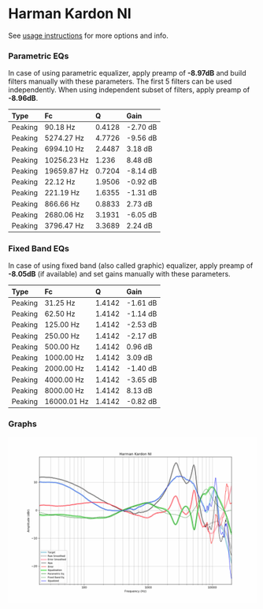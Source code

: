 # Harman Kardon NI
See [usage instructions](https://github.com/jaakkopasanen/AutoEq#usage) for more options and info.

### Parametric EQs
In case of using parametric equalizer, apply preamp of **-8.97dB** and build filters manually
with these parameters. The first 5 filters can be used independently.
When using independent subset of filters, apply preamp of **-8.96dB**.

| Type    | Fc          |      Q | Gain     |
|:--------|:------------|:-------|:---------|
| Peaking | 90.18 Hz    | 0.4128 | -2.70 dB |
| Peaking | 5274.27 Hz  | 4.7726 | -9.56 dB |
| Peaking | 6994.10 Hz  | 2.4487 | 3.18 dB  |
| Peaking | 10256.23 Hz | 1.236  | 8.48 dB  |
| Peaking | 19659.87 Hz | 0.7204 | -8.14 dB |
| Peaking | 22.12 Hz    | 1.9506 | -0.92 dB |
| Peaking | 221.19 Hz   | 1.6355 | -1.31 dB |
| Peaking | 866.66 Hz   | 0.8833 | 2.73 dB  |
| Peaking | 2680.06 Hz  | 3.1931 | -6.05 dB |
| Peaking | 3796.47 Hz  | 3.3689 | 2.24 dB  |

### Fixed Band EQs
In case of using fixed band (also called graphic) equalizer, apply preamp of **-8.05dB**
(if available) and set gains manually with these parameters.

| Type    | Fc          |      Q | Gain     |
|:--------|:------------|:-------|:---------|
| Peaking | 31.25 Hz    | 1.4142 | -1.61 dB |
| Peaking | 62.50 Hz    | 1.4142 | -1.14 dB |
| Peaking | 125.00 Hz   | 1.4142 | -2.53 dB |
| Peaking | 250.00 Hz   | 1.4142 | -2.17 dB |
| Peaking | 500.00 Hz   | 1.4142 | 0.96 dB  |
| Peaking | 1000.00 Hz  | 1.4142 | 3.09 dB  |
| Peaking | 2000.00 Hz  | 1.4142 | -1.40 dB |
| Peaking | 4000.00 Hz  | 1.4142 | -3.65 dB |
| Peaking | 8000.00 Hz  | 1.4142 | 8.13 dB  |
| Peaking | 16000.01 Hz | 1.4142 | -0.82 dB |

### Graphs
![](./Harman%20Kardon%20NI.png)